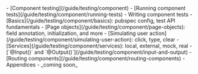 <style>
#toc-comp-testing .active {
  font-weight: bold;
  background-color: lightcyan;
}
</style>
<div id="toc-comp-testing" markdown="1">
- [Component testing](/guide/testing/component)
- [Running component tests](/guide/testing/component/running-tests)
- <span>Writing component tests</span>
  - [Basics](/guide/testing/component/basics): pubspec config, test
    API fundamentals
  - [Page objects](/guide/testing/component/page-objects): field annotation, initialization, and more
  - [Simulating user action](/guide/testing/component/simulating-user-action): click, type, clear
  - [Services](/guide/testing/component/services): local, external, mock, real
  - [`@Input()` and `@Output()`](/guide/testing/component/input-and-output)
  - [Routing components](/guide/testing/component/routing-components)
  - Appendices - _coming soon_
</div>
<script>
  (function (){
    var title = document.title;
    if (title.startsWith('Testing')) return; // On main page, nothing to highlight

    // Set top level topic
    var i = title.indexOf(':') > 0 ? 2 : title.startsWith('Run') ? 1 : 0;
    var topUl = $('#toc-comp-testing > ul');
    var activeElt = $(topUl).find('> li').eq(i);
    if (i == 2) activeElt = $(activeElt).find('span');
    activeElt.addClass('active');
    if (i < 2) return;

    // Set "Writing tests" subtopic
    var matches = title.match(/^[^:]+: (\S+)/);
    if (!matches) return;
    var subtopic = matches[1];
    var subtopicLi = $(topUl).find(`> li > ul > li:contains(${subtopic})`);
    subtopicLi.addClass('active');
  })();
</script>
